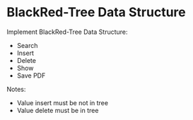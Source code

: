 # BlackRed-Tree Data Structure

Implement BlackRed-Tree Data Structure:
+ Search 
+ Insert
+ Delete
+ Show
+ Save PDF

Notes:
+ Value insert must be not in tree
+ Value delete must be in tree
